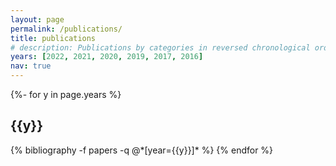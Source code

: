 ```yaml
---
layout: page
permalink: /publications/
title: publications
# description: Publications by categories in reversed chronological order. generated by jekyll-scholar.
years: [2022, 2021, 2020, 2019, 2017, 2016]
nav: true
---
```

<!-- _pages/publications.md -->
<div class="publications">

{%- for y in page.years %}
  <h2 class="year">{{y}}</h2>
  {% bibliography -f papers -q @*[year={{y}}]* %}
{% endfor %}

</div>
